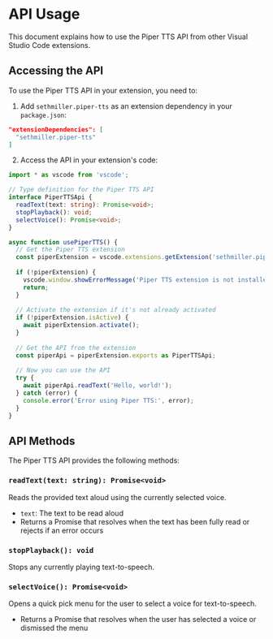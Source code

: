# API Usage

This document explains how to use the Piper TTS API from other Visual Studio Code extensions.

## Accessing the API

To use the Piper TTS API in your extension, you need to:

1. Add `sethmiller.piper-tts` as an extension dependency in your `package.json`:

```json
"extensionDependencies": [
  "sethmiller.piper-tts"
]
```

2. Access the API in your extension's code:

```typescript
import * as vscode from 'vscode';

// Type definition for the Piper TTS API
interface PiperTTSApi {
  readText(text: string): Promise<void>;
  stopPlayback(): void;
  selectVoice(): Promise<void>;
}

async function usePiperTTS() {
  // Get the Piper TTS extension
  const piperExtension = vscode.extensions.getExtension('sethmiller.piper-tts');
  
  if (!piperExtension) {
    vscode.window.showErrorMessage('Piper TTS extension is not installed');
    return;
  }
  
  // Activate the extension if it's not already activated
  if (!piperExtension.isActive) {
    await piperExtension.activate();
  }
  
  // Get the API from the extension
  const piperApi = piperExtension.exports as PiperTTSApi;
  
  // Now you can use the API
  try {
    await piperApi.readText('Hello, world!');
  } catch (error) {
    console.error('Error using Piper TTS:', error);
  }
}
```

## API Methods

The Piper TTS API provides the following methods:

### `readText(text: string): Promise<void>`

Reads the provided text aloud using the currently selected voice.

- `text`: The text to be read aloud
- Returns a Promise that resolves when the text has been fully read or rejects if an error occurs

### `stopPlayback(): void`

Stops any currently playing text-to-speech.

### `selectVoice(): Promise<void>`

Opens a quick pick menu for the user to select a voice for text-to-speech.
- Returns a Promise that resolves when the user has selected a voice or dismissed the menu